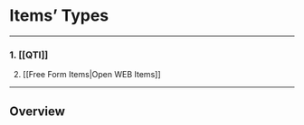<!--
parent:
    title: Documentation_for_core_components
author:
    - 'Somsack Sipasseuth'
created_at: '2011-03-03 14:38:33'
updated_at: '2013-10-17 11:24:06'
tags:
    - 'Documentation for core components'
-->

Items’ Types
============

------------------------------------------------------------------------

### 1. [[QTI]]<br/>
2. [[Free Form Items|Open WEB Items]]

------------------------------------------------------------------------

Overview
--------
